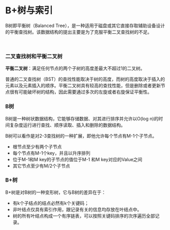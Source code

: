 # B+树与索引

B树即平衡树（Balanced Tree），是一种适用于磁盘或其它直接存取辅助设备设计的平衡查找树。该数据结构的提出主要是为了克服平衡二叉查找树的不足。

<br>

### 二叉查找树和平衡二叉树

**平衡二叉树**：满足任何节点的两个子树的高度差最大不超过1的二叉树。

普通的二叉查找树（BST）的查找性能取决于树的高度，而树的高度取决于插入的元素以及元素插入的顺序。平衡二叉树具有较高的查找性能，但是删除或者更新节点很有可能破坏树的结构，因此需要通过多次的左旋或者右旋保证平衡性。

### B树

B树是一种树状数据结构，它能够存储数据、对其进行排序并允许以O(log n)的时间复杂度运行进行查找、顺序读取、插入和删除的数据结构。

B树可以看作是对2-3查找树的一种扩展，即他允许每个节点有M-1个子节点。

- 根节点至少有两个子节点
- 每个节点有M-1个key，并且以升序排列
- 位于M-1和M key的子节点的值位于M-1 和M key对应的Value之间
- 其它节点至少有M/2个子节点

### B+树

B+树是对B树的一种变形树，它与B树的差异在于：

- 有k个子结点的结点必然有k个关键码；
- 非叶结点仅具有索引作用，跟记录有关的信息均存放在叶结点中。
- 树的所有叶结点构成一个有序链表，可以按照关键码排序的次序遍历全部记录。